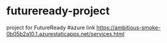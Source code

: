 # futureready-project
project for FutureReady
#azure link https://ambitious-smoke-0b05b2a10.1.azurestaticapps.net/services.html
